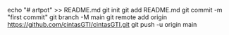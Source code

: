 echo "# artpot" >> README.md
git init
git add README.md
git commit -m "first commit"
git branch -M main
git remote add origin https://github.com/cintasGTI/cintasGTI.git
git push -u origin main
